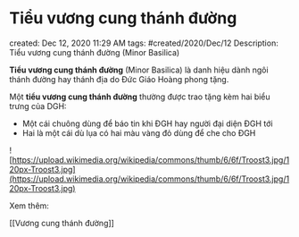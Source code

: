 ---
---

# Tiểu vương cung thánh đường

created: Dec 12, 2020 11:29 AM
tags: #created/2020/Dec/12
Description: Tiểu vương cung thánh đường (Minor Basilica)

**Tiểu vương cung thánh đường** (Minor Basilica) là danh hiệu dành ngôi thánh đường hay thánh địa do Đức Giáo Hoàng phong tặng. 

Một **tiểu vương cung thánh đường** thường được trao tặng kèm hai biểu trưng của DGH:

- Một cái chuông dùng để báo tin khi ĐGH hay người đại diện ĐGH tới
- Hai là một cái dù lụa có hai màu vàng đỏ dùng để che cho ĐGH

![https://upload.wikimedia.org/wikipedia/commons/thumb/6/6f/Troost3.jpg/120px-Troost3.jpg](https://upload.wikimedia.org/wikipedia/commons/thumb/6/6f/Troost3.jpg/120px-Troost3.jpg)

Xem thêm:

[[Vương cung thánh đường]]